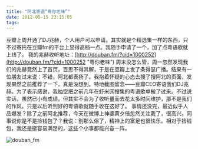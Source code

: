 ```yaml
---
title: "阿北寄语“粤你老味”"
date: 2012-05-15 23:15:05
tags:
---
```


豆瓣上周开通了DJ兆赫，个人用户可以申请。其实就是个精选集一样的东西，只不过寄托在豆瓣fm的平台上显得高档一点。我随手申请了一个，加了点粤语歌就上线了。 我的兆赫收听地址：[http://douban.fm/?cid=1000252](http://douban.fm/?cid=1000252 "粤你老味") 周末没怎么管，周一忽然发现我们的兆赫竟然上了首页，百思不得其解，于是在豆瓣上发了条得瑟广播。结果有一位朋友过来说：不错，阿北都表扬了。我抱着怀疑的心态去搜了搜阿北的页面，发现果然之前推荐了一下，真是没想到。特地截图留念——豆瓣CEO寄语我们DJ兆赫。为了表示感谢，我抽空把之前几年在虾米网搜集的粤语歌单搬了过来。不过说实话，虽然已小有成绩，但其实不会为了收听量而去花太多时间维护，那不是我们的作风。只是以后听到好的粤语歌就随手收在这好了。 事情还没完，最近似乎人品爆发？除了之前阿北推荐，今天在微博上神婆黄夕倍忽然关注我了，很高兴。同事说你是不是捡钱包了？我说：别那么俗了，精神上的富足也很快乐。相对于捡钱包，我还是挺容易满足的，这些个小事都能兴奋一阵。 

![](../../../images/2012/05/douban_fm.png "douban_fm")
